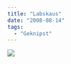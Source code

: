 ```yaml
---
title: "Labskaus"
date: "2008-08-14"
tags:
  - "Geknipst"
---
```


![](/img/codecandies/p-640-480-058bd5b7-35a4-4047-b6b9-087fb4cd4738.jpeg)
